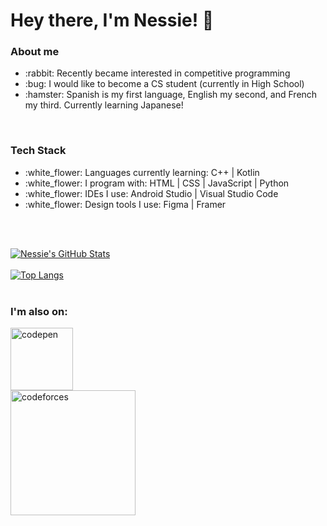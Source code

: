 # Hey there, I'm Nessie! :dog:
### **About me**
<ul>

<li>:rabbit: Recently became interested in competitive programming</li>

<li>:bug: I would like to become a CS student (currently in High School)</li>

<li>:hamster: Spanish is my first language, English my second, and French my third. Currently learning Japanese!</li>

</ul>
<br>

### **Tech Stack**
<ul>

<li>:white_flower: Languages currently learning: C++ | Kotlin</li>

<li>:white_flower: I program with: HTML | CSS | JavaScript | Python</li>

<li>:white_flower: IDEs I use: Android Studio | Visual Studio Code</li>

<li>:white_flower: Design tools I use: Figma | Framer</li>

</ul>
<br>
<br>

[![Nessie's GitHub Stats](https://github-readme-stats.vercel.app/api?username=inesisprograming&show_icons=true&theme=dracula)](https://github.com/anuraghazra/github-readme-stats)
<br>
<br>
[![Top Langs](https://github-readme-stats.vercel.app/api/top-langs/?username=anuraghazra&layout=compacticons=true&theme=dracula)](https://github.com/anuraghazra/github-readme-stats)
<br>
<br>
### **I'm also on:**
<a href="https://codepen.io/inesisprogramming" target="_blank"><img alt="codepen" src="https://blog.codepen.io/wp-content/uploads/2012/06/Button-Black-Large.png" width="100px"/></a>
<br>
<a href="https://codeforces.com/profile/inesisprograming" target="_blank"><img alt="codeforces" src="https://upload.wikimedia.org/wikipedia/commons/thumb/b/b1/Codeforces_logo.svg/1200px-Codeforces_logo.svg.png" width="200px"/></a>

